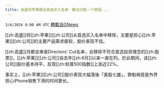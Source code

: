 ```yaml
---
title: 高盛将苹果踢出首选买入名单　睇淡归咎一个原因...
---
```

`3/4/2024 6:00 AM UTC` [轉載自GNews](https://gnews.org/articles/2362562)

[[zh:高盛]]将[[zh:苹果]][[zh:公司]]从首选买入名单中移除，主要是担心[[zh:苹果]][[zh:公司]]的主要产品需求疲软，股价表现不佳。

[[zh:高盛]]月都会审查Directors' Cut名单，会移除不符合首选投资理念的[[zh:股票]]，[[zh:苹果]][[zh:公司]]自去年[[zh:6月]]以来一直在列。於此期间，该[[zh:公司]]股价基本持平，反观[[zh:标普500指数]]上涨近22%。

事实上，[[zh:苹果]][[zh:公司]]股价表现大幅落後「美股七雄」，罪魁祸首是外界担心iPhone销售下滑的时间更长。
